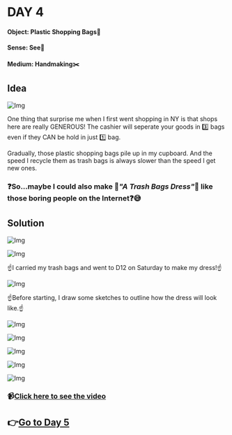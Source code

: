 # DAY 4

#### Object: Plastic Shopping Bags:money_with_wings:

#### Sense: See:eyes:

#### Medium: Handmaking:scissors:

## Idea

![Img](pics/Day-4/pic-1.jpg)

One thing that surprise me when I first went shopping in NY is that shops here are really GENEROUS! The cashier will seperate your goods in :three: bags even if they CAN be hold in just :one: bag.

Gradually, those plastic shopping bags pile up in my cupboard. And the speed I recycle them as trash bags is always slower than the speed I get new ones.

### :question:So...maybe I could also make :dress:*"A Trash Bags Dress"*:dress: like those boring people on the Internet:question::sweat_smile:

## Solution

![Img](pics/Day-4/pic-2.jpg)

![Img](pics/Day-4/pic-3.jpg)

:point_up:I carried my trash bags and went to D12 on Saturday to make my dress!:point_up:

![Img](pics/Day-4/pic-4.jpg)

:point_up:Before starting, I draw some sketches to outline how the dress will look like.:point_up:

![Img](pics/Day-4/pic-5.jpg)

![Img](pics/Day-4/pic-6.jpg)

![Img](pics/Day-4/pic-7.jpg)

![Img](pics/Day-4/pic-8.jpg)

![Img](pics/Day-4/pic-9.jpg)

### :video_camera:[Click here to see the video](https://vimeo.com/232404622)

## :point_right:[Go to Day 5](Day-5.md)
